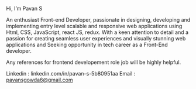 Hi, I’m Pavan S

An enthusiast Front-end Developer, passionate in designing, developing and implementing entry level scalable and responsive web applications using
Html, CSS, JavaScript, react JS, redux. With a keen attention to detail and a passion for creating seamless user experiences and visually stunning web 
applications and Seeking opportunity in tech career as a Front-End developer.

Any references for frontend developement role job will be highly helpful.

Linkedin : linkedin.com/in/pavan-s-5b80951aa
Email : pavansgowda6@gmail.com
